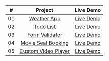 |  #  |                        Project                         |                                        Live Demo                                         |
| :-: | :----------------------------------------------------: | :--------------------------------------------------------------------------------------: |
| 01  |          [Weather App](./Project/weather-app)          |  [Live Demo ](https://645106221e40775696331e1a--reliable-sunburst-c2acfd.netlify.app/)   |
| 02  |           [Todo List](./Project/todo-list/)            |   [Live Demo ](https://6451048de0e24159042e68fe--dulcet-vacherin-b149fb.netlify.app/)    |
| 03  |     [Form Validator](./Project//form-validator//)      | [Live Demo ](https://645261e87a18370d2a8693cc--lighthearted-begonia-fe70ee.netlify.app/) |
| 04  | [Movie Seat Booking](./Project//movie-seat-booking//)  | [Live Demo](https://6458f30b338faa2ed6529117--frolicking-pithivier-8434a8.netlify.app/)  |
| 05  | [Custom Video Player](./Project//custom-video-player/) |    [Live Demo](https://645a0a2d7342584151f615a2--deluxe-caramel-1352a4.netlify.app/)     |
